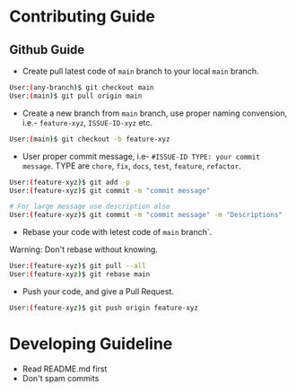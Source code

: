 # Contributing Guide

## Github Guide

- Create pull latest code of `main` branch to your local `main` branch.

```sh
User:(any-branch)$ git checkout main
User:(main)$ git pull origin main
```

- Create a new branch from `main` branch, use proper naming convension, i.e.- `feature-xyz`, `ISSUE-ID-xyz` etc.

```sh
User:(main)$ git checkout -b feature-xyz
```

- User proper commit message, i.e- `#ISSUE-ID TYPE: your commit message`. TYPE are `chore`, `fix`, `docs`, `test`, `feature`, `refactor`.

```sh
User:(feature-xyz)$ git add -p
User:(feature-xyz)$ git commit -m "commit message"

# For large message use description also
User:(feature-xyz)$ git commit -m "commit message" -m "Descriptions"

```

- Rebase your code with letest code of `main` branch`.

Warning: Don't rebase without knowing.

```sh
User:(feature-xyz)$ git pull --all
User:(feature-xyz)$ git rebase main
```

- Push your code, and give a Pull Request.

```sh
User:(feature-xyz)$ git push origin feature-xyz
```

# Developing Guideline

- Read README.md first
- Don't spam commits
